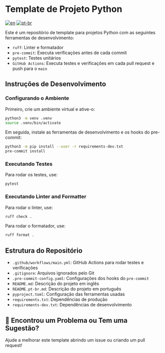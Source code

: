# Template de Projeto Python
[![en](https://img.shields.io/badge/lang-en-blue.svg)](https://github.com/jonatasemidio/multilanguage-readme-pattern/blob/master/README.md)
[![pt-br](https://img.shields.io/badge/lang-pt--br-green.svg)](https://github.com/jonatasemidio/multilanguage-readme-pattern/blob/master/README.pt-br.md)

Este é um repositório de template para projetos Python com as seguintes ferramentas de desenvolvimento:

* `ruff`: Linter e formatador
* `pre-commit`: Executa verificações antes de cada commit
* `pytest`: Testes unitários
* `GitHub Actions`: Executa testes e verificações em cada pull request e push para o `main`

## Instruções de Desenvolvimento

### Configurando o Ambiente

Primeiro, crie um ambiente virtual e ative-o:

```sh
python3 -m venv .venv
source .venv/bin/activate
```

Em seguida, instale as ferramentas de desenvolvimento e os hooks do pre-commit:

```sh
python3 -m pip install --user -r requirements-dev.txt
pre-commit install
```

### Executando Testes

Para rodar os testes, use:

```sh
pytest
```

### Executando Linter and Formatter

Para rodar o linter, use:

```sh
ruff check .
```

Para rodar o formatador, use:
```sh
ruff format .
```

## Estrutura do Repositório

* `.github/workflows/main.yml`: GitHub Actions para rodar testes e verificações
* `.gitignore`: Arquivos ignorados pelo Git
* `.pre-commit-config.yaml`: Configurações dos hooks do `pre-commit`
* `README.md`: Descrição do projeto em inglês
* `README.pt-br.md`: Descrição do projeto em português
* `pyproject.toml`: Configuração das ferramentas usadas
* `requirements.txt`: Dependências de produção
* `requirements-dev.txt`: Dependências de desenvolvimento

## 🔎 Encontrou um Problema ou Tem uma Sugestão?

Ajude a melhorar este template abrindo um issue ou criando um pull request!
